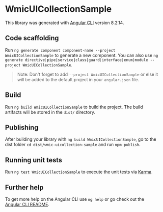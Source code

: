 # WmicUICollectionSample

This library was generated with [Angular CLI](https://github.com/angular/angular-cli) version 8.2.14.

## Code scaffolding

Run `ng generate component component-name --project WmicUICollectionSample` to generate a new component. You can also use `ng generate directive|pipe|service|class|guard|interface|enum|module --project WmicUICollectionSample`.
> Note: Don't forget to add `--project WmicUICollectionSample` or else it will be added to the default project in your `angular.json` file. 

## Build

Run `ng build WmicUICollectionSample` to build the project. The build artifacts will be stored in the `dist/` directory.

## Publishing

After building your library with `ng build WmicUICollectionSample`, go to the dist folder `cd dist/wmic-uicollection-sample` and run `npm publish`.

## Running unit tests

Run `ng test WmicUICollectionSample` to execute the unit tests via [Karma](https://karma-runner.github.io).

## Further help

To get more help on the Angular CLI use `ng help` or go check out the [Angular CLI README](https://github.com/angular/angular-cli/blob/master/README.md).
